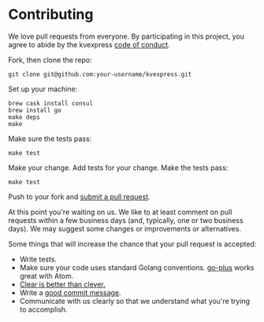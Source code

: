 # Contributing

We love pull requests from everyone. By participating in this project, you agree to abide by the kvexpress [code of conduct](http://todogroup.org/opencodeofconduct/#kvexpress/darron@froese.org).

Fork, then clone the repo:

    git clone git@github.com:your-username/kvexpress.git

Set up your machine:

    brew cask install consul
    brew install go
    make deps
    make

Make sure the tests pass:

    make test

Make your change. Add tests for your change. Make the tests pass:

    make test

Push to your fork and [submit a pull request][pr].

[pr]: https://github.com/DataDog/kvexpress/compare/

At this point you're waiting on us. We like to at least comment on pull requests within a few business days (and, typically, one or two business days). We may suggest some changes or improvements or alternatives.

Some things that will increase the chance that your pull request is accepted:

* Write tests.
* Make sure your code uses standard Golang conventions. [go-plus](https://atom.io/packages/go-plus) works great with Atom.
* [Clear is better than clever.](http://go-proverbs.github.io/)
* Write a [good commit message](http://tbaggery.com/2008/04/19/a-note-about-git-commit-messages.html).
* Communicate with us clearly so that we understand what you're trying to accomplish.
